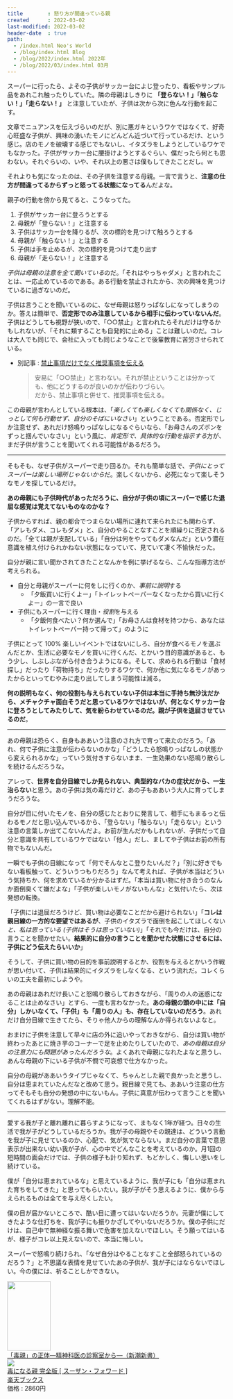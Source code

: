 ```yaml
---
title        : 怒り方が間違っている親
created      : 2022-03-02
last-modified: 2022-03-02
header-date  : true
path:
  - /index.html Neo's World
  - /blog/index.html Blog
  - /blog/2022/index.html 2022年
  - /blog/2022/03/index.html 03月
---
```


スーパーに行ったら、よその子供がサッカー台によじ登ったり、看板やサンプル品をあれこれ触ったりしていた。隣の母親はしきりに **「登らない！」「触らない！」「走らない！」** と注意していたが、子供は次から次に色んな行動を起こす。

文章でニュアンスを伝えづらいのだが、別に悪ガキというワケではなくて、好奇心旺盛な子供が、興味の湧いたモノにどんどん近づいて行っているだけ、という感じ。店のモノを破壊する感じでもないし、イタズラをしようとしているワケでもなかった。子供がサッカー台に腰掛けようとするぐらい、僕だったら何とも思わない。それぐらいの、いや、それ以上の悪さは僕もしてきたことだし。ｗ

それよりも気になったのは、その子供を注意する母親。一言で言うと、**注意の仕方が間違ってるからずっと怒ってる状態になってる**んだよな。

親子の行動を傍から見てると、こうなってた。

1. 子供がサッカー台に登ろうとする
2. 母親が「登らない！」と注意する
3. 子供はサッカー台を降りるが、次の標的を見つけて触ろうとする
4. 母親が「触らない！」と注意する
5. 子供は手を止めるが、次の標的を見つけて走り出す
6. 母親が「走らない！」と注意する

*子供は母親の注意を全て聞いている*のだ。「それはやっちゃダメ」と言われたことは、一応止めているのである。ある行動を禁止されたから、次の興味を見つけているに過ぎないのだ。

子供は言うことを聞いているのに、なぜ母親は怒りっぱなしになってしまうのか。答えは簡単で、**否定形でのみ注意しているから相手に伝わっていないんだ**。子供はどうしても視野が狭いので、「○○禁止」と言われたらそれだけは守るかもしれないが、「それに類することも自発的に止める」ことは難しいのだ。コレは大人でも同じで、会社に入っても同じようなことで後輩教育に苦労させられている。

- 別記事 : [禁止事項だけでなく推奨事項を伝える](/tech/project-management/rather-recommendation-than-banned.html)
  > 安易に「○○禁止」と言わない。それが禁止ということは分かっても、他にどうするのが良いのかが伝わりづらい。  
  > だから、禁止事項と併せて、推奨事項を伝える。

この母親が言わんとしている根本は、「*楽しくても楽しくなくても関係なく、じっとして何も行動せず、自分のそばにいなさい*」ということである。否定形でしか注意せず、あれだけ怒鳴りっぱなしになるぐらいなら、「お母さんのズボンをずっと掴んでいなさい」という風に、*肯定形で、具体的な行動を指示する*方が、まだ子供が言うことを聞いてくれる可能性があるだろう。

---

そもそも、なぜ子供がスーパーで走り回るか。それも簡単な話で、*子供にとってスーパーは楽しい場所じゃないから*だ。楽しくないから、必死になって楽しそうなモノを探しているだけ。

**あの母親にも子供時代があっただろうに、自分が子供の頃にスーパーで感じた退屈な感覚は覚えてないものなのかな？**

子供からすれば、親の都合でつまらない場所に連れて来られたにも関わらず、「アレもダメ、コレもダメ」と、自分のやることなすことを順繰りに否定されるのだ。「全ては親が支配している」「自分は何をやってもダメなんだ」という潜在意識を植え付けられかねない状態になっていて、見ていて凄く不愉快だった。

自分が親に言い聞かされてきたことなんかを例に挙げるなら、こんな指導方法が考えられる。

- 自分と母親がスーパーに何をしに行くのか、*事前に説明*する
  - 「夕飯買いに行くよー」「トイレットペーパーなくなったから買いに行くよー」の一言で良い
- 子供にもスーパーに行く理由・*役割*を与える
  - 「夕飯何食べたい？何か選んで」「お母さんは食材を持つから、あなたはトイレットペーパー持って帰って」のように

子供にとって 100% 楽しいイベントではないにしろ、自分が食べるモノを選ぶんだとか、生活に必要なモノを買いに行くんだ、とかいう目的意識があると、もう少し、しぶしぶながら付き合うようになる。そして、求められる行動は「食材探し」だったり「荷物持ち」だったりするワケで、何か他に気になるモノがあったからといってむやみに走り出してしまう可能性は減る。

**何の説明もなく、何の役割も与えられていない子供は本当に手持ち無沙汰だから、メチャクチャ面白そうだと思っているワケではないが、何となくサッカー台に登ろうとしてみたりして、気を紛らわせているのだ。親が子供を退屈させているのだ**。

---

あの母親は恐らく、自身もああいう注意のされ方で育って来たのだろう。「あれ、何で子供に注意が伝わらないのかな」「どうしたら怒鳴りっぱなしの状態から変えられるかな」っていう気付きすらないまま、一生効果のない怒鳴り散らしを続けるんだろうな。

アレって、**世界を自分目線でしか見られない、典型的なバカの症状だから、一生治らない**と思う。あの子供は気の毒だけど、あの子もああいう大人に育ってしまうだろうな。

自分が目に付いたモノを、自分の感じたとおりに発言して、相手にもまるっと伝わるモノだと思い込んでいるから、「登らない」「触らない」「走らない」という注意の言葉しか出てこないんだよ。お前が生んだかもしれないが、子供だって自分と意識を共有しているワケではない「他人」だし、ましてや子供はお前の所有物でもないんだ。

一瞬でも子供の目線になって「何でそんなとこ登りたいんだ？」「別に好きでもない看板触って、どういうつもりだろう」なんて考えれば、子供が本当はどういう気持ちか、何を求めているか分かるはずだ。「本当は買い物に付き合うのなんか面倒臭くて嫌だよな」「子供が楽しいモノがないもんな」と気付いたら、次は発想の転換。

「子供には退屈だろうけど、買い物は必要なことだから避けられない」「**コレは親目線の一方的な要望ではあるが**、子供のイタズラで面倒を起こしてほしくない*と、私は思っている (子供はそうは思っていない)*」「それでも今だけは、自分の言うことを聞かせたい。**結果的に自分の言うことを聞かせた状態にさせるには、子供にどう伝えたらいいか**」

そうして、子供に買い物の目的を事前説明するとか、役割を与えるとかいう作戦が思い付いて、子供は結果的にイタズラをしなくなる、という流れだ。コレくらいの工夫を最初にしようや。

あの母親はあれだけ長いこと怒鳴り散らしておきながら、「周りの人の迷惑になることは止めなさい」とすら、一度も言わなかった。**あの母親の頭の中には「自分」しかいなくて、「子供」も「周りの人」も、存在していないのだろう**。あれだけ自分目線で生きてたら、そりゃ他人からの理解なんか得られないよなと。

おまけに子供を注意して早々に店の外に追いやっておきながら、自分は買い物が終わったあとに焼き芋のコーナーで足を止めたりしていたので、*あの母親は自分の注意力にも問題があったんだろうな*。よくあれで母親になれたよなと思うし、あんな母親の下にいる子供が不憫で可哀想で仕方なかった。

自分の母親がああいうタイプじゃなくて、ちゃんとした親で良かったと思うし、自分は恵まれていたんだなと改めて思う。親目線で見ても、ああいう注意の仕方ってそもそも自分の発想の中にないもん。子供に真意が伝わって言うことを聞いてくれるはずがない。理解不能。

---

愛する我が子と離れ離れに暮らすようになって、まもなく1年が経つ。日々の生活で我が子がどうしているだろうか。我が子の母親やその親達は、どういう言動を我が子に見せているのか、心配で、気が気でならない。まだ自分の言葉で意思表示が出来ない幼い我が子が、心の中でどんなことを考えているのか。月1回の短時間の面会だけでは、子供の様子も計り知れず、もどかしく、悔しい思いをし続けている。

僕が「自分は恵まれているな」と思えているように、我が子にも「自分は恵まれた育ちをしてきた」と思ってもらいたい。我が子がそう思えるように、僕から与えられるものは全てを与え尽くしたい。

僕の目が届かないところで、酷い目に遭ってはいないだろうか。元妻が僕にしてきたような仕打ちを、我が子にも振りかざしてやいないだろうか。僕の子供にだけは、自己中で無神経な振る舞いで危害を加えないでほしい。そう願ってはいるが、様子がコレ以上見えないので、本当に悔しい。

スーパーで怒鳴り続けられ、「なぜ自分はやることなすこと全部怒られているのだろう？」と不思議な表情を見せていたあの子供が、我が子にはならないでほしい。今の僕には、祈ることしかできない。

<div class="ad-amazon">
  <div class="ad-amazon-image">
    <a href="https://www.amazon.co.jp/dp/B07B4X9CRS?tag=neos21-22&amp;linkCode=osi&amp;th=1&amp;psc=1">
      <img src="https://m.media-amazon.com/images/I/41dORuAp3gL._SL160_.jpg" width="100" height="160">
    </a>
  </div>
  <div class="ad-amazon-info">
    <div class="ad-amazon-title">
      <a href="https://www.amazon.co.jp/dp/B07B4X9CRS?tag=neos21-22&amp;linkCode=osi&amp;th=1&amp;psc=1">「毒親」の正体―精神科医の診察室から―（新潮新書）</a>
    </div>
  </div>
</div>

<div class="ad-rakuten">
  <div class="ad-rakuten-image">
    <a href="https://hb.afl.rakuten.co.jp/hgc/g00q0722.waxyc9ff.g00q0722.waxyd017/?pc=https%3A%2F%2Fitem.rakuten.co.jp%2Fbook%2F16622488%2F&amp;m=http%3A%2F%2Fm.rakuten.co.jp%2Fbook%2Fi%2F20268094%2F">
      <img src="https://thumbnail.image.rakuten.co.jp/@0_mall/book/cabinet/6740/9784620326740.jpg?_ex=128x128">
    </a>
  </div>
  <div class="ad-rakuten-info">
    <div class="ad-rakuten-title">
      <a href="https://hb.afl.rakuten.co.jp/hgc/g00q0722.waxyc9ff.g00q0722.waxyd017/?pc=https%3A%2F%2Fitem.rakuten.co.jp%2Fbook%2F16622488%2F&amp;m=http%3A%2F%2Fm.rakuten.co.jp%2Fbook%2Fi%2F20268094%2F">毒になる親 完全版 [ スーザン・フォワード ]</a>
    </div>
    <div class="ad-rakuten-shop">
      <a href="https://hb.afl.rakuten.co.jp/hgc/g00q0722.waxyc9ff.g00q0722.waxyd017/?pc=https%3A%2F%2Fwww.rakuten.co.jp%2Fbook%2F&amp;m=http%3A%2F%2Fm.rakuten.co.jp%2Fbook%2F">楽天ブックス</a>
    </div>
    <div class="ad-rakuten-price">価格 : 2860円</div>
  </div>
</div>
